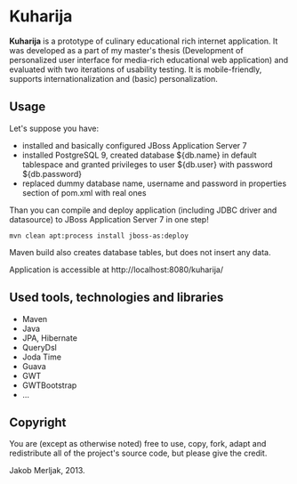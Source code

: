 Kuharija
========

**Kuharija** is a prototype of culinary educational rich internet application. It was developed as a part of my master's thesis (Development of personalized user interface for media-rich educational web application) and evaluated with two iterations of usability testing. It is mobile-friendly, supports internationalization and (basic) personalization.


Usage
------------
Let's suppose you have:
- installed and basically configured JBoss Application Server 7
- installed PostgreSQL 9, created database ${db.name} in default tablespace and granted privileges to user ${db.user} with password ${db.password}
- replaced dummy database name, username and password in properties section of pom.xml with real ones

Than you can compile and deploy application (including JDBC driver and datasource) to JBoss Application Server 7 in one step!

`mvn clean apt:process install jboss-as:deploy`

Maven build also creates database tables, but does not insert any data.

Application is accessible at http://localhost:8080/kuharija/


Used tools, technologies and libraries
------------------------
- Maven
- Java
- JPA, Hibernate
- QueryDsl
- Joda Time
- Guava
- GWT
- GWTBootstrap
- ...


Copyright
---------
You are (except as otherwise noted) free to use, copy, fork, adapt and redistribute all of the project's source code, but please give the credit.


Jakob Merljak, 2013.
